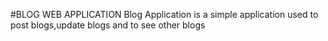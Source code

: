 #BLOG WEB APPLICATION
Blog Application is a simple application used to post blogs,update blogs and to see other blogs
